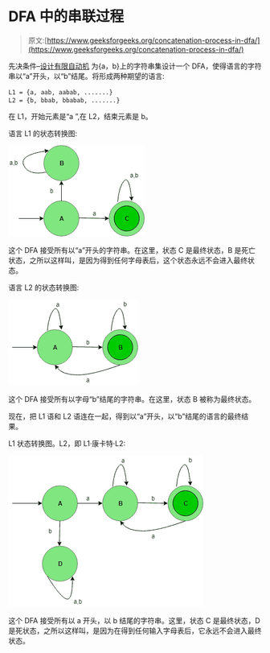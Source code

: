 # DFA 中的串联过程

> 原文:[https://www.geeksforgeeks.org/concatenation-process-in-dfa/](https://www.geeksforgeeks.org/concatenation-process-in-dfa/)

先决条件–[设计有限自动机](https://www.geeksforgeeks.org/designing-finite-automata-from-regular-expression/)
为{a，b}上的字符串集设计一个 DFA，使得语言的字符串以“a”开头，以“b”结尾。将形成两种期望的语言:

```
L1 = {a, aab, aabab, .......}
L2 = {b, bbab, bbabab, .......} 
```

在 L1，开始元素是“a ”,在 L2，结束元素是 b。

语言 L1 的状态转换图:

![](img/1752d35e61f662c65232ec8ddf407178.png)

这个 DFA 接受所有以“a”开头的字符串。在这里，状态 C 是最终状态，B 是死亡状态，之所以这样叫，是因为得到任何字母表后，这个状态永远不会进入最终状态。

语言 L2 的状态转换图:

![](img/63405f8a075aeff57039699126a9a80f.png)

这个 DFA 接受所有以字母“b”结尾的字符串。在这里，状态 B 被称为最终状态。

现在，把 L1 语和 L2 语连在一起，得到以“a”开头，以“b”结尾的语言的最终结果。

L1 状态转换图。L2，即 L1·康卡特·L2:

![](img/21ad318214e232ff69bff0575a72ede0.png)

这个 DFA 接受所有以 a 开头，以 b 结尾的字符串。这里，状态 C 是最终状态，D 是死状态，之所以这样叫，是因为在得到任何输入字母表后，它永远不会进入最终状态。